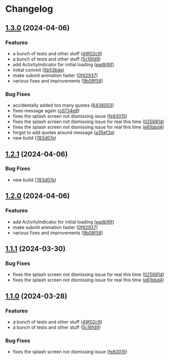 # Changelog

## [1.3.0](https://github.com/joshreep/lap-counter/compare/v1.2.1...v1.3.0) (2024-04-06)


### Features

* a bunch of tests and other stuff ([49f02c9](https://github.com/joshreep/lap-counter/commit/49f02c986bc60b06af304b68bb592deb29f32227))
* a bunch of tests and other stuff ([5c16fd9](https://github.com/joshreep/lap-counter/commit/5c16fd982d371718e58771d54fe267ebc9059aac))
* add ActivityIndicator for initial loading ([eadb16f](https://github.com/joshreep/lap-counter/commit/eadb16fa319bc2a9c75cae09cfb18e1f48a69293))
* Initial commit ([5b53bde](https://github.com/joshreep/lap-counter/commit/5b53bde65bfa2c3f037ac6c60a4f416cb6b3b0f5))
* make submit animation faster ([0f62937](https://github.com/joshreep/lap-counter/commit/0f62937b785b7606fa576877e2342a78593ad1c1))
* various fixes and improvements ([9b08f58](https://github.com/joshreep/lap-counter/commit/9b08f583e1b21277015d12afe659982b1f30c4e6))


### Bug Fixes

* accidentally added too many quotes ([6438003](https://github.com/joshreep/lap-counter/commit/6438003c796ad4298b10f16f9804232bfa72e32a))
* fixes message again ([c0734e8](https://github.com/joshreep/lap-counter/commit/c0734e86e4d2d97f2229d0e33ea00fbd9c1ae9e8))
* fixes the splash screen not dismissing issue ([fe83015](https://github.com/joshreep/lap-counter/commit/fe83015e5c385041fe6a27e012d98cf7b0d8c283))
* fixes the splash screen not dismissing issue for real this time ([025681d](https://github.com/joshreep/lap-counter/commit/025681d1e3256716ee7afd519efd0d374f0b5538))
* fixes the splash screen not dismissing issue for real this time ([e61bbd4](https://github.com/joshreep/lap-counter/commit/e61bbd46158a2bea96f9e4ff944d8a5ceb82fd7d))
* forgot to add quotes around message ([a35ef3a](https://github.com/joshreep/lap-counter/commit/a35ef3a7b4a9de132bb512b7ff93068cd3675ddb))
* new build ([783d07e](https://github.com/joshreep/lap-counter/commit/783d07e3047c05cc546c46363e2589e640ae374d))

## [1.2.1](https://github.com/joshreep/lap-counter/compare/v1.2.0...v1.2.1) (2024-04-06)


### Bug Fixes

* new build ([783d07e](https://github.com/joshreep/lap-counter/commit/783d07e3047c05cc546c46363e2589e640ae374d))

## [1.2.0](https://github.com/joshreep/lap-counter/compare/v1.1.1...v1.2.0) (2024-04-06)


### Features

* add ActivityIndicator for initial loading ([eadb16f](https://github.com/joshreep/lap-counter/commit/eadb16fa319bc2a9c75cae09cfb18e1f48a69293))
* make submit animation faster ([0f62937](https://github.com/joshreep/lap-counter/commit/0f62937b785b7606fa576877e2342a78593ad1c1))
* various fixes and improvements ([9b08f58](https://github.com/joshreep/lap-counter/commit/9b08f583e1b21277015d12afe659982b1f30c4e6))

## [1.1.1](https://github.com/joshreep/lap-counter/compare/v1.1.0...v1.1.1) (2024-03-30)


### Bug Fixes

* fixes the splash screen not dismissing issue for real this time ([025681d](https://github.com/joshreep/lap-counter/commit/025681d1e3256716ee7afd519efd0d374f0b5538))
* fixes the splash screen not dismissing issue for real this time ([e61bbd4](https://github.com/joshreep/lap-counter/commit/e61bbd46158a2bea96f9e4ff944d8a5ceb82fd7d))

## [1.1.0](https://github.com/joshreep/lap-counter/compare/v1.0.0...v1.1.0) (2024-03-28)


### Features

* a bunch of tests and other stuff ([49f02c9](https://github.com/joshreep/lap-counter/commit/49f02c986bc60b06af304b68bb592deb29f32227))
* a bunch of tests and other stuff ([5c16fd9](https://github.com/joshreep/lap-counter/commit/5c16fd982d371718e58771d54fe267ebc9059aac))


### Bug Fixes

* fixes the splash screen not dismissing issue ([fe83015](https://github.com/joshreep/lap-counter/commit/fe83015e5c385041fe6a27e012d98cf7b0d8c283))
